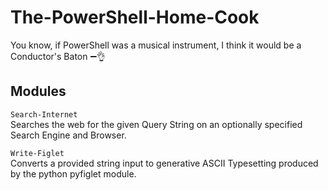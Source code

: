 # The-PowerShell-Home-Cook
You know, if PowerShell was a musical instrument, I think it would be a Conductor's Baton  :heavy_minus_sign::ok_hand:

## Modules
`Search-Internet`   
Searches the web for the given Query String on an optionally specified Search Engine and Browser.   
   
`Write-Figlet`   
Converts a provided string input to generative ASCII Typesetting produced by the python pyfiglet module.

